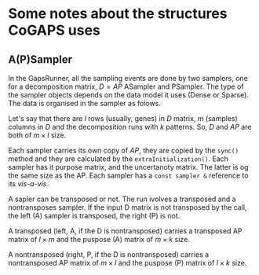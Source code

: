 # Some notes about the structures CoGAPS uses

## A(P)Sampler
In the GapsRunner, all the sampling events are done by two samplers, one for a decomposition matrix, 
$D=AP$ ASampler and PSampler. The type of the sampler objects depends on the data model it uses (Dense or Sparse).
The data is organised in the sampler as folows.

Let's say that there are $l$ rows (usually, genes) in $D$ matrix, $m$ (samples) columns in $D$ and the decomposition runs with $k$ patterns. So, $D$ and $AP$ are both of $m \times l$ size.

Each sampler carries its own copy of $AP$, they are copied by the `sync()` method and they are calculated by the `extraInitialization()`. Each sampler has it purpose matrix, and the uncertanoty matrix. The latter is og the same size as the AP. Each sampler has a `const sampler &` reference to its *vis-a-vis*.

A sapler can be transposed or not. The run ivolves a transposed and a nontransposes sampler. If the input D matrix is not transposed by the call, the left (A) sampler is transposed, the right (P) is not.

A transposed (left, A, if the D is nontransposed) carries a transposed AP matrix of $l \times m$ and the puspose (A) matrix of $m \times k$ size.

A nontransposed (right, P, if the D is nontransposed) carries a nontransposed AP matrix of $m \times l$ and the puspose (P) matrix of $l \times k$ size. 
 
